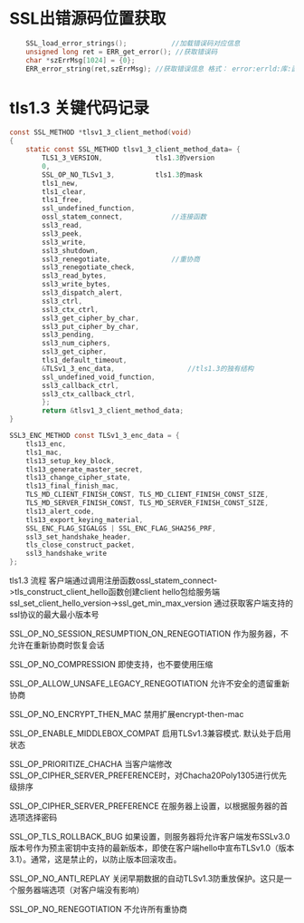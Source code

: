 # SSL出错源码位置获取
``` c
    SSL_load_error_strings();           //加载错误码对应信息
    unsigned long ret = ERR_get_error(); //获取错误码
    char *szErrMsg[1024] = {0};
    ERR_error_string(ret,szErrMsg); //获取错误信息 格式： error:errld:库:函数:原因
```

# tls1.3 关键代码记录
```c
const SSL_METHOD *tlsv1_3_client_method(void) 
{ 
    static const SSL_METHOD tlsv1_3_client_method_data= { 
        TLS1_3_VERSION,             tls1.3的version
        0, 
        SSL_OP_NO_TLSv1_3,          tls1.3的mask
        tls1_new, 
        tls1_clear, 
        tls1_free, 
        ssl_undefined_function,         
        ossl_statem_connect,            //连接函数
        ssl3_read, 
        ssl3_peek, 
        ssl3_write, 
        ssl3_shutdown, 
        ssl3_renegotiate,               //重协商 
        ssl3_renegotiate_check, 
        ssl3_read_bytes, 
        ssl3_write_bytes, 
        ssl3_dispatch_alert, 
        ssl3_ctrl, 
        ssl3_ctx_ctrl, 
        ssl3_get_cipher_by_char, 
        ssl3_put_cipher_by_char, 
        ssl3_pending, 
        ssl3_num_ciphers, 
        ssl3_get_cipher,
        tls1_default_timeout, 
        &TLSv1_3_enc_data,                  //tls1.3的独有结构
        ssl_undefined_void_function, 
        ssl3_callback_ctrl, 
        ssl3_ctx_callback_ctrl, 
        }; 
        return &tlsv1_3_client_method_data; 
}

SSL3_ENC_METHOD const TLSv1_3_enc_data = {
    tls13_enc,
    tls1_mac,
    tls13_setup_key_block,
    tls13_generate_master_secret,
    tls13_change_cipher_state,
    tls13_final_finish_mac,
    TLS_MD_CLIENT_FINISH_CONST, TLS_MD_CLIENT_FINISH_CONST_SIZE,
    TLS_MD_SERVER_FINISH_CONST, TLS_MD_SERVER_FINISH_CONST_SIZE,
    tls13_alert_code,
    tls13_export_keying_material,
    SSL_ENC_FLAG_SIGALGS | SSL_ENC_FLAG_SHA256_PRF,
    ssl3_set_handshake_header,
    tls_close_construct_packet,
    ssl3_handshake_write
};

```



tls1.3 流程
    客户端通过调用注册函数ossl_statem_connect->tls_construct_client_hello函数创建client hello包给服务端
    ssl_set_client_hello_version->ssl_get_min_max_version   通过获取客户端支持的ssl协议的最大最小版本号





SSL_OP_NO_SESSION_RESUMPTION_ON_RENEGOTIATION           作为服务器，不允许在重新协商时恢复会话

SSL_OP_NO_COMPRESSION                               即使支持，也不要使用压缩

SSL_OP_ALLOW_UNSAFE_LEGACY_RENEGOTIATION        允许不安全的遗留重新协商

SSL_OP_NO_ENCRYPT_THEN_MAC                  禁用扩展encrypt-then-mac

SSL_OP_ENABLE_MIDDLEBOX_COMPAT      启用TLSv1.3兼容模式. 默认处于启用状态

SSL_OP_PRIORITIZE_CHACHA            当客户端修改SSL_OP_CIPHER_SERVER_PREFERENCE时，对Chacha20Poly1305进行优先级排序

SSL_OP_CIPHER_SERVER_PREFERENCE      在服务器上设置，以根据服务器的首选项选择密码

SSL_OP_TLS_ROLLBACK_BUG     如果设置，则服务器将允许客户端发布SSLv3.0版本号作为预主密钥中支持的最新版本，即使在客户端hello中宣布TLSv1.0（版本3.1）。通常，这是禁止的，以防止版本回滚攻击。

SSL_OP_NO_ANTI_REPLAY       关闭早期数据的自动TLSv1.3防重放保护。这只是一个服务器端选项（对客户端没有影响）

SSL_OP_NO_RENEGOTIATION      不允许所有重协商